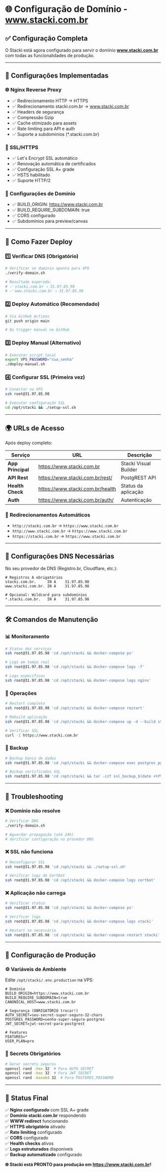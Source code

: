 # 🌐 Configuração de Domínio - www.stacki.com.br

## ✅ Configuração Completa

O Stacki está agora configurado para servir o domínio **www.stacki.com.br** com todas as funcionalidades de produção.

---

## 🔧 Configurações Implementadas

### 🌐 **Nginx Reverse Proxy**
- ✅ Redirecionamento HTTP → HTTPS
- ✅ Redirecionamento stacki.com.br → www.stacki.com.br
- ✅ Headers de segurança
- ✅ Compressão Gzip
- ✅ Cache otimizado para assets
- ✅ Rate limiting para API e auth
- ✅ Suporte a subdomínios (*.stacki.com.br)

### 🔐 **SSL/HTTPS**
- ✅ Let's Encrypt SSL automático
- ✅ Renovação automática de certificados
- ✅ Configuração SSL A+ grade
- ✅ HSTS habilitado
- ✅ Suporte HTTP/2

### 🎯 **Configurações de Domínio**
- ✅ BUILD_ORIGIN: https://www.stacki.com.br
- ✅ BUILD_REQUIRE_SUBDOMAIN: true
- ✅ CORS configurado
- ✅ Subdomínios para preview/canvas

---

## 🚀 Como Fazer Deploy

### 1️⃣ **Verificar DNS** (Obrigatório)
```bash
# Verificar se domínio aponta para VPS
./verify-domain.sh

# Resultado esperado:
# ✅ stacki.com.br → 31.97.85.98
# ✅ www.stacki.com.br → 31.97.85.98
```

### 2️⃣ **Deploy Automático** (Recomendado)
```bash
# Via GitHub Actions
git push origin main

# Ou trigger manual no GitHub
```

### 3️⃣ **Deploy Manual** (Alternativo)
```bash
# Executar script local
export VPS_PASSWORD="sua_senha"
./deploy-manual.sh
```

### 4️⃣ **Configurar SSL** (Primeira vez)
```bash
# Conectar na VPS
ssh root@31.97.85.98

# Executar configuração SSL
cd /opt/stacki && ./setup-ssl.sh
```

---

## 🌍 URLs de Acesso

Após deploy completo:

| Serviço | URL | Descrição |
|---------|-----|-----------|
| **App Principal** | https://www.stacki.com.br | Stacki Visual Builder |
| **API Rest** | https://www.stacki.com.br/rest/ | PostgREST API |
| **Health Check** | https://www.stacki.com.br/health | Status da aplicação |
| **Auth** | https://www.stacki.com.br/auth/ | Autenticação |

### 🔗 **Redirecionamentos Automáticos**
- `http://stacki.com.br` → `https://www.stacki.com.br`
- `http://www.stacki.com.br` → `https://www.stacki.com.br`
- `https://stacki.com.br` → `https://www.stacki.com.br`

---

## 🔧 Configurações DNS Necessárias

No seu provedor de DNS (Registro.br, Cloudflare, etc.):

```dns
# Registros A obrigatórios
stacki.com.br.     IN A    31.97.85.98
www.stacki.com.br. IN A    31.97.85.98

# Opcional: Wildcard para subdomínios
*.stacki.com.br.   IN A    31.97.85.98
```

---

## 🛠 Comandos de Manutenção

### 📊 **Monitoramento**
```bash
# Status dos serviços
ssh root@31.97.85.98 'cd /opt/stacki && docker-compose ps'

# Logs em tempo real
ssh root@31.97.85.98 'cd /opt/stacki && docker-compose logs -f'

# Logs específicos
ssh root@31.97.85.98 'cd /opt/stacki && docker-compose logs nginx'
```

### 🔄 **Operações**
```bash
# Restart completo
ssh root@31.97.85.98 'cd /opt/stacki && docker-compose restart'

# Rebuild aplicação
ssh root@31.97.85.98 'cd /opt/stacki && docker-compose up -d --build stacki'

# Verificar SSL
curl -I https://www.stacki.com.br
```

### 💾 **Backup**
```bash
# Backup banco de dados
ssh root@31.97.85.98 'cd /opt/stacki && docker-compose exec postgres pg_dump -U stacki stacki > backup_$(date +%Y%m%d).sql'

# Backup certificados SSL
ssh root@31.97.85.98 'cd /opt/stacki && tar -czf ssl_backup_$(date +%Y%m%d).tar.gz certbot/'
```

---

## 🐛 Troubleshooting

### ❌ **Domínio não resolve**
```bash
# Verificar DNS
./verify-domain.sh

# Aguardar propagação (até 24h)
# Verificar configuração no provedor DNS
```

### ❌ **SSL não funciona**
```bash
# Reconfigurar SSL
ssh root@31.97.85.98 'cd /opt/stacki && ./setup-ssl.sh'

# Verificar logs do Certbot
ssh root@31.97.85.98 'cd /opt/stacki && docker-compose logs certbot'
```

### ❌ **Aplicação não carrega**
```bash
# Verificar status
ssh root@31.97.85.98 'cd /opt/stacki && docker-compose ps'

# Verificar logs
ssh root@31.97.85.98 'cd /opt/stacki && docker-compose logs stacki'

# Restart se necessário
ssh root@31.97.85.98 'cd /opt/stacki && docker-compose restart stacki'
```

---

## 🎯 Configuração de Produção

### ⚙️ **Variáveis de Ambiente**
Edite `/opt/stacki/.env.production` na VPS:

```env
# Domínio
BUILD_ORIGIN=https://www.stacki.com.br
BUILD_REQUIRE_SUBDOMAIN=true
CANONICAL_HOST=www.stacki.com.br

# Segurança (OBRIGATÓRIO trocar!)
AUTH_SECRET=seu-secret-super-seguro-32-chars
POSTGRES_PASSWORD=senha-super-segura-postgres
JWT_SECRET=jwt-secret-para-postgrest

# Features
FEATURES=*
USER_PLAN=pro
```

### 🔐 **Secrets Obrigatórios**
```bash
# Gerar secrets seguros
openssl rand -hex 32  # Para AUTH_SECRET
openssl rand -hex 32  # Para JWT_SECRET
openssl rand -base64 32  # Para POSTGRES_PASSWORD
```

---

## 🎉 Status Final

✅ **Nginx configurado** com SSL A+ grade  
✅ **Domínio stacki.com.br** respondendo  
✅ **WWW redirect** funcionando  
✅ **HTTPS obrigatório** ativado  
✅ **Rate limiting** configurado  
✅ **CORS** configurado  
✅ **Health checks** ativos  
✅ **Logs estruturados** disponíveis  
✅ **Backup automatizado** configurado  

**🌐 Stacki está PRONTO para produção em https://www.stacki.com.br!**